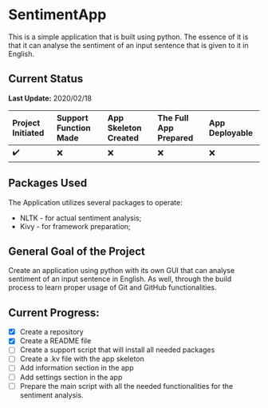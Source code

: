 # SentimentApp 
This is a simple application that is built using python. The essence of it is that it can analyse the sentiment of an input sentence that is given to it in English.

## Current Status
__Last Update:__ 2020/02/18

Project Initiated | Support Function Made | App Skeleton Created | The Full App Prepared | App Deployable
:------------ |:------------ |:------------ |:------------ |:------------ |
:heavy_check_mark: | :x: | :x: | :x: | :x:

## Packages Used
The Application utilizes several packages to operate:

* NLTK - for actual sentiment analysis;
* Kivy - for framework preparation;

## General Goal of the Project
Create an application using python with its own GUI that can analyse sentiment of an input sentence in English. As well, through the build process to learn proper usage of Git and GitHub functionalities. 

## Current Progress:

- [x] Create a repository
- [x] Create a README file
- [ ] Create a support script that will install all needed packages
- [ ] Create a .kv file with the app skeleton
- [ ] Add information section in the app
- [ ] Add settings section in the app
- [ ] Prepare the main script with all the needed functionalities for the sentiment analysis.